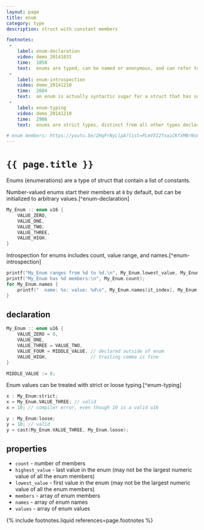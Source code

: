 ```yaml
---
layout: page
title: enum
category: type
description: struct with constant members

footnotes:
 -
    label: enum-declaration
    video: demo_20141031
    time:  1058
    text:  enums are typed, can be named or anonymous, and can refer to values declared elsewhere.
 -
    label: enum-introspection
    video: demo_20141210
    time:  2684
    text:  an enum is actually syntactic sugar for a struct that has some elements that tells you things about the enum.
 -
    label: enum-typing
    video: demo_20141210
    time:  2906
    text:  enums are strict types, distinct from all other types declared in the program, and can be treated with strict or loose typing behavior on a per-statement basis.

# enum members: https://youtu.be/ZHqFrNyLlpA?list=PLmV5I2fxaiCKfxMBrNsU1kgKJXD3PkyxO&t=1420
---
```



# `{{ page.title }}`

Enums (enumerations) are a type of struct that contain a list of constants.

Number-valued enums start their members at `0` by default, but can be initialized to arbitrary values.[^enum-declaration]

```cpp
My_Enum :: enum u16 {
    VALUE_ZERO,
    VALUE_ONE,
    VALUE_TWO,
    VALUE_THREE,
    VALUE_HIGH,
}
```

Introspection for enums includes count, value range, and names.[^enum-introspection]

```cpp
printf("My_Enum ranges from %d to %d.\n", My_Enum.lowest_value, My_Enum.highest_value);
printf("My_Enum has %d members:\n", My_Enum.count);
for My_Enum.names {
    printf("  name: %s: value: %d\n", My_Enum.names[it_index], My_Enum.values[it_index]);
}
```


## declaration

```cpp
My_Enum :: enum u16 {
    VALUE_ZERO = 0,
    VALUE_ONE,
    VALUE_THREE = VALUE_TWO,
    VALUE_FOUR = MIDDLE_VALUE, // declared outside of enum
    VALUE_HIGH,                // trailing comma is fine
}

MIDDLE_VALUE := 8;
```

Enum values can be treated with strict or loose typing.[^enum-typing]

```cpp
x : My_Enum:strict;
x = My_Enum.VALUE_THREE; // valid
x = 10; // compiler error, even though 10 is a valid u16

y : My_Enum:loose;
y = 10; // valid
y = cast(My_Enum.VALUE_THREE, My_Enum.loose);
```


## properties

- `count` - number of members
- `highest_value` - last value in the enum (may not be the largest numeric value of all the enum members)
- `lowest_value` - first value in the enum (may not be the largest numeric value of all the enum members)
- `members` - array of enum members
- `names` - array of enum names
- `values` - array of enum values


{% include footnotes.liquid references=page.footnotes %}
